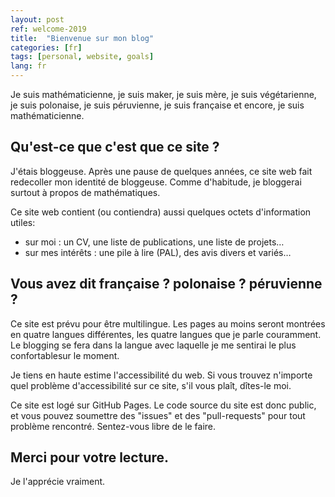 ```yaml
---
layout: post
ref: welcome-2019
title:  "Bienvenue sur mon blog"
categories: [fr]
tags: [personal, website, goals]
lang: fr
---
```


Je suis mathématicienne, je suis maker, je suis mère, je suis végétarienne, je suis polonaise, je suis péruvienne, je suis française et encore, je suis mathématicienne. 

## Qu'est-ce que c'est que ce site ?

J'étais bloggeuse. Après une pause de quelques années, ce site web fait redecoller mon identité de bloggeuse. Comme d'habitude, je bloggerai surtout à propos de mathématiques.

Ce site web contient (ou contiendra) aussi quelques octets d'information utiles:
- sur moi : un CV, une liste de publications, une liste de projets…
- sur mes intérêts : une pile à lire (PAL), des avis divers et variés…

## Vous avez dit française ? polonaise ? péruvienne ?

Ce site est prévu pour être multilingue. Les pages au moins seront montrées en quatre langues différentes, les quatre langues que je parle couramment. Le blogging se fera dans la langue avec laquelle je me sentirai le plus confortablesur le moment.

Je tiens en haute estime l'accessibilité du web. Si vous trouvez n'importe quel problème d'accessibilité sur ce site, s'il vous plaît, dîtes-le moi. 

Ce site est logé sur GitHub Pages. Le code source du site est donc public, et vous pouvez soumettre des "issues" et des "pull-requests" pour tout problème rencontré. Sentez-vous libre de le faire.

## Merci pour votre lecture.

Je l'apprécie vraiment.
